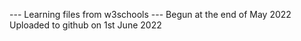--- Learning files from w3schools ---
Begun at the end of May 2022
Uploaded to github on 1st June 2022
